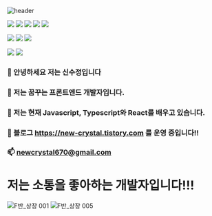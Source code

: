 ![header](https://capsule-render.vercel.app/api?type=waving&color=timeGradient&height=250&section=header&text=New%20Crystal&fontSize=90) 
<!-- [![Anurag's GitHub stats](https://github-readme-stats.vercel.app/api?username=crystal025)](https://github.com/anuraghazra/github-readme-stats) -->

 <img src="https://img.shields.io/badge/javascript-F7DF1E?style=for-the-badge&logo=javascript&logoColor=black">  <img src="https://img.shields.io/badge/TypeScript-3178C6?style=for-the-badge&logo=TypeScript&logoColor=white">  <img src="https://img.shields.io/badge/react-61DAFB?style=for-the-badge&logo=react&logoColor=black"> <img src="https://img.shields.io/badge/Redux-764ABC?style=for-the-badge&logo=Redux&logoColor=white"> <img src="https://img.shields.io/badge/styledcomponents-DB7093?style=for-the-badge&logo=styledcomponents&logoColor=white">

<img src="https://img.shields.io/badge/Amazon S3-569A31?style=for-the-badge&logo=Amazon S3&logoColor=white">  <img src="https://img.shields.io/badge/CloudFront-FF4F8B?style=for-the-badge&logo=CloudFront&logoColor=white">  <img src="https://img.shields.io/badge/Route 53-232F3E?style=for-the-badge&logo=Route 53&logoColor=white">  

<img src="https://img.shields.io/badge/GitHub-181717?style=for-the-badge&logo=GitHb&logoColor=white"> <img src="https://img.shields.io/badge/GitHub Actions-2088FF?style=for-the-badge&logo=GitHub Actions&logoColor=white">

### 👋 안녕하세요 저는 신수정입니다 
### 👀 저는 꿈꾸는 프론트엔드 개발자입니다.
### 🌱 저는 현재 Javascript, Typescript와 React를 배우고 있습니다.
### 💞️ 블로그 https://new-crystal.tistory.com 를 운영 중입니다!!
### 📫 newcrystal670@gmail.com

# 저는 소통을 좋아하는 개발자입니다!!!
![F반_상장 001](https://user-images.githubusercontent.com/109053875/195837932-5aa706e4-7b1d-4d0e-9d68-a6cd26547abe.jpeg)
![F반_상장 005](https://user-images.githubusercontent.com/109053875/195837949-bf73fa56-4919-4966-8606-3bf3ba9158ec.jpeg)


